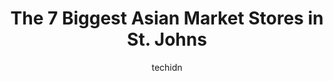 ---
layout: ampstory
image: https://i0.wp.com/www.auto.or.id/wp-content/uploads/2023/06/asian-market-0-st-johns-1686325312.jpeg?resize=640,853
author: techidn
featured: false
description: St. Johns, Newfoundland and Labrador, Canada is a haven for Asian Market enthusiasts, boasting an impressive array of 7 top-notch establishments. Whether youre a seasoned connoisseur or si
title: The 7 Biggest Asian Market Stores in St. Johns
cover:
   title: The 7 Biggest Asian Market Stores in St. Johns
   subtitle: AUTO.OR.ID
   background: https://www.auto.or.id/wp-content/uploads/2023/06/asian-market-0-st-johns-1686325312.jpeg

pages: 
 - layout: thirds
   top: <h1>#1 Just Goody Mart</h1>
   bottom: "<p>Everything I have been looking for, I found in this store!  Great place to find Asian ingredients. Definitely my new go to spot.</p>"
   background: https://www.auto.or.id/wp-content/uploads/2023/06/asian-market-1-st-johns-1686325313.jpeg
   backgroundblur: true
 - layout: thirds
   top: <h1>#2 So Kee Chinese Grocery</h1>
   bottom: "<p>238 Duckworth St, St. Johns, NL A1C 1G6, Canada</p>"
   background: https://www.auto.or.id/wp-content/uploads/2023/06/asian-market-2-st-johns-1686325313.jpeg
   cta:
      link: https://www.auto.or.id/the-7-biggest-asian-market-stores-in-st-johns/
      text: The 7 Biggest Asian Market Stores in St. Johns
 - layout: thirds
   top: <h1>#3 Toya International Market & Specialty Store</h1>
   bottom: "<p>40 OLeary Ave, St. Johns, NL A1B 2C7, Canada</p>"
   background: https://images.unsplash.com/photo-1580151297944-7c4cedd0c5b2?ixlib=rb-4.0.3&ixid=MnwxMjA3fDB8MHxwaG90by1wYWdlfHx8fGVufDB8fHx8&auto=format&fit=crop&w=640&h=853&q=80
   cta:
      link: https://www.auto.or.id/the-7-biggest-asian-market-stores-in-st-johns/
      text: The 7 Biggest Asian Market Stores in St. Johns
 - layout: thirds
   top: <h1>#4 Tindahan Ni Kuya Brett</h1>
   bottom: "<p>391 Empire Ave, St. Johns, NL A1E 1W6, Canada</p>"
   background: https://images.unsplash.com/photo-1629661414961-62b0d03007ab?ixlib=rb-4.0.3&ixid=MnwxMjA3fDB8MHxwaG90by1wYWdlfHx8fGVufDB8fHx8&auto=format&fit=crop&w=640&h=853&q=80
   cta:
      link: https://www.auto.or.id/the-7-biggest-asian-market-stores-in-st-johns/
      text: The 7 Biggest Asian Market Stores in St. Johns
 - layout: thirds
   top: <h1>#5 Taste of Asia</h1>
   bottom: "<p>Suite 104-Gallery 201, 201 Humber Ave, Labrador City, NL A2V 2Y3, Canada</p>"
   background: https://images.unsplash.com/photo-1517672651691-24622a91b550?ixlib=rb-4.0.3&ixid=MnwxMjA3fDB8MHxwaG90by1wYWdlfHx8fGVufDB8fHx8&auto=format&fit=crop&w=640&h=853&q=80
   cta:
      link: https://www.auto.or.id/the-7-biggest-asian-market-stores-in-st-johns/
      text: The 7 Biggest Asian Market Stores in St. Johns
 - layout: thirds
   top: <h1>#6 Asian Market</h1>
   bottom: "<p>575 W Pike St # 17C, Lawrenceville, GA 30046, United States</p>"
   background: https://images.unsplash.com/photo-1580654712603-eb43273aff33?ixlib=rb-4.0.3&ixid=MnwxMjA3fDB8MHxwaG90by1wYWdlfHx8fGVufDB8fHx8&auto=format&fit=crop&w=640&h=853&q=80
   cta:
      link: https://www.auto.or.id/the-7-biggest-asian-market-stores-in-st-johns/
      text: The 7 Biggest Asian Market Stores in St. Johns

 - layout: thirds
   middle: Continue reading...
   background: https://images.unsplash.com/photo-1511919884226-fd3cad34687c?ixlib=rb-4.0.3&ixid=MnwxMjA3fDB8MHxwaG90by1wYWdlfHx8fGVufDB8fHx8&auto=format&fit=crop&w=640&h=853&q=80
   cta:
      link: https://www.auto.or.id/the-7-biggest-asian-market-stores-in-st-johns/
      text: The 7 Biggest Asian Market Stores in St. Johns

---